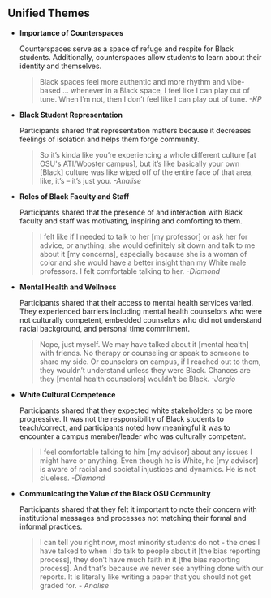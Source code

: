 ## Unified Themes

<ul>
    <li><strong>Importance of Counterspaces</strong>

Counterspaces serve as a space of refuge and respite for Black students. Additionally, counterspaces allow students to learn about their identity and themselves.

<blockquote>Black spaces feel more authentic and more rhythm and vibe-based ... whenever in a Black space, I feel like I can play out of tune. When I’m not, then I don’t feel like I can play out of tune.
    <cite>-KP</cite>
</blockquote>
</li>

<li><strong>Black Student Representation</strong>

Participants shared that representation matters because it decreases feelings of isolation and helps them forge community.

<blockquote>So it’s kinda like you’re experiencing a whole different culture [at OSU's ATI/Wooster campus], but it’s like basically your own [Black] culture was like wiped off of the entire face of that area, like, it’s – it’s just you.
    <cite>-Analise</cite>
</blockquote>
</li>

<li><strong>Roles of Black Faculty and Staff</strong>

Participants shared that the presence of and interaction with Black faculty and staff was motivating, inspiring and comforting to them.

<blockquote>I felt like if I needed to talk to her [my professor] or ask her for advice, or anything, she would definitely sit down and talk to me about it [my concerns], especially because she is a woman of color and she would have a better insight than my White male professors. I felt comfortable talking to her.
    <cite>-Diamond</cite>
</blockquote>
</li>

<li><strong>Mental Health and Wellness</strong>

Participants shared that their access to mental health services varied. They experienced barriers including mental health counselors who were not culturally competent, embedded counselors who did not understand racial background, and personal time commitment.
    
<blockquote>Nope, just myself. We may have talked about it [mental health] with friends. No therapy or counseling or speak to someone to share my side. Or counselors on campus, if I reached out to them, they wouldn’t understand unless they were Black. Chances are they [mental health counselors] wouldn’t be Black.
    <cite>-Jorgio</cite>
</blockquote>
</li>

<li><strong>White Cultural Competence</strong>

Participants shared that they expected white stakeholders to be more progressive. It was not the responsibility of Black students to teach/correct, and participants noted how meaningful it was to encounter a campus member/leader who was culturally competent.

<blockquote>I feel comfortable talking to him [my advisor] about any issues I might have or anything. Even though he is White, he [my advisor] is aware of racial and societal injustices and dynamics. He is not clueless.
 <cite>-Diamond</cite>
</blockquote>
</li>

<li><strong>Communicating the Value of the Black OSU Community</strong>
    
Participants shared that they felt it important to note their concern with institutional messages and processes not matching their formal and informal practices.
    
<blockquote>I can tell you right now, most minority students do not - the ones I have talked to when I do talk to people about it [the bias reporting process], they don’t have much faith in it [the bias reporting process]. And that’s because we never see anything done with our reports. It is literally like writing a paper that you should not get graded for.
 <cite>- Analise</cite>
</blockquote>
</li>
</ul>
